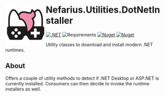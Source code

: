 # <img src="assets/NSS-128x128.png" align="left" />Nefarius.Utilities.DotNetInstaller

[![.NET](https://github.com/nefarius/Nefarius.Utilities.DotNetInstaller/actions/workflows/build.yml/badge.svg)](https://github.com/nefarius/Nefarius.Utilities.DotNetInstaller/actions/workflows/build.yml) ![Requirements](https://img.shields.io/badge/Requires-.NET%20Standard%202.0-blue.svg) [![Nuget](https://img.shields.io/nuget/v/Nefarius.Utilities.DotNetInstaller)](https://www.nuget.org/packages/Nefarius.Utilities.DotNetInstaller/) [![Nuget](https://img.shields.io/nuget/dt/Nefarius.Utilities.DotNetInstaller)](https://www.nuget.org/packages/Nefarius.Utilities.DotNetInstaller/)

Utility classes to download and install modern .NET runtimes.

## About

Offers a couple of utility methods to detect if .NET Desktop or ASP.NET is currently installed. Consumers can then
decide to invoke the runtime installers as well.
